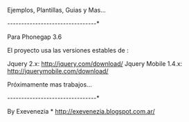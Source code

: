 Ejemplos, Plantillas, Guias y Mas...

--------------------------------*

Para Phonegap 3.6 

El proyecto usa las versiones estables de :

Jquery 2.x: http://jquery.com/download/
Jquery Mobile 1.4.x: http://jquerymobile.com/download/

Próximamente mas trabajos...

--------------------------------*

By Exevenezia  *  http://exevenezia.blogspot.com.ar/
